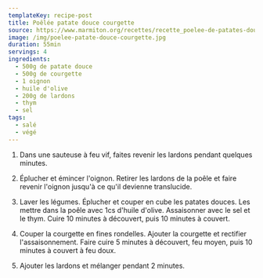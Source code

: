 ```yaml
---
templateKey: recipe-post
title: Poêlée patate douce courgette
source: https://www.marmiton.org/recettes/recette_poelee-de-patates-douces-et-courgettes_342968.aspx
image: /img/poelee-patate-douce-courgette.jpg
duration: 55min
servings: 4
ingredients:
  - 500g de patate douce
  - 500g de courgette
  - 1 oignon
  - huile d'olive
  - 200g de lardons
  - thym
  - sel
tags:
  - salé
  - végé
---
```

1. Dans une sauteuse à feu vif, faites revenir les lardons pendant quelques minutes.

2. Éplucher et émincer l'oignon. Retirer les lardons de la poêle et faire revenir l'oignon jusqu'à ce qu'il devienne translucide.

3. Laver les légumes. Éplucher et couper en cube les patates douces. Les mettre dans la poêle avec 1cs d'huile d'olive. Assaisonner avec le sel et le thym. Cuire 10 minutes à découvert, puis 10 minutes à couvert.

4. Couper la courgette en fines rondelles. Ajouter la courgette et rectifier l'assaisonnement. Faire cuire 5 minutes à découvert, feu moyen, puis 10 minutes à couvert à feu doux.

5. Ajouter les lardons et mélanger pendant 2 minutes.

